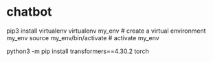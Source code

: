 # chatbot

pip3 install virtualenv 
virtualenv my_env # create a virtual environment my_env
source my_env/bin/activate # activate my_env

python3 -m pip install transformers==4.30.2 torch
